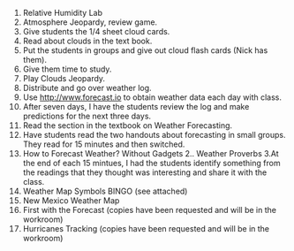 1.  Relative Humidity Lab
2.  Atmosphere Jeopardy, review game.
3.  Give students the 1/4 sheet cloud cards.
4.  Read about clouds in the text book.
5.  Put the students in groups and give out cloud flash cards (Nick has them).
6.  Give them time to study.
7.  Play Clouds Jeopardy.
8.  Distribute and go over weather log.
  1. Use http://www.forecast.io to obtain weather data each day with class. 
  2. After seven days, I have the students review the log and make predictions for the next three days.
10. Read the section in the textbook on Weather Forecasting.
11. Have students read the two handouts about forecasting in small groups. They read for 15 minutes and then switched.
  1. How to Forecast Weather? Without Gadgets
  2.. Weather Proverbs
  3.At the end of each 15 mintues, I had the students identify something from the readings that they thought was interesting and share it with the class.
12. Weather Map Symbols BINGO (see attached)
13. New Mexico Weather Map
14. First with the Forecast (copies have been requested and will be in the workroom)
15. Hurricanes Tracking (copies have been requested and will be in the workroom)
